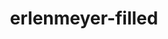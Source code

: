 ---
title: erlenmeyer-filled
unicode_regular: \eb23
unicode_bold: \eb22
unicode_solid: \eb24
unicode_brand: 
---